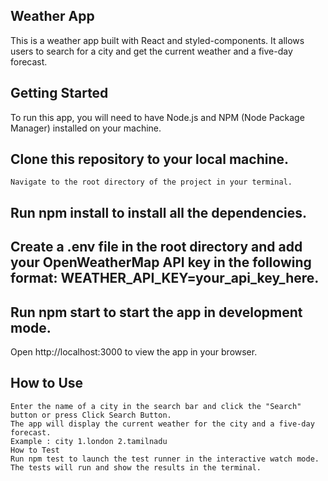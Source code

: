 ## Weather App
This is a weather app built with React and styled-components. It allows users to search for a city and get the current weather and a five-day forecast.

## Getting Started
To run this app, you will need to have Node.js and NPM (Node Package Manager) installed on your machine.

## Clone this repository to your local machine.
    Navigate to the root directory of the project in your terminal.
## Run npm install to install all the dependencies.
## Create a .env file in the root directory and add your OpenWeatherMap API key in the following format: WEATHER_API_KEY=your_api_key_here.
## Run npm start to start the app in development mode.
Open http://localhost:3000 to view the app in your browser.

## How to Use
    Enter the name of a city in the search bar and click the "Search" button or press Click Search Button.
    The app will display the current weather for the city and a five-day forecast.
    Example : city 1.london 2.tamilnadu
    How to Test
    Run npm test to launch the test runner in the interactive watch mode.
    The tests will run and show the results in the terminal.
